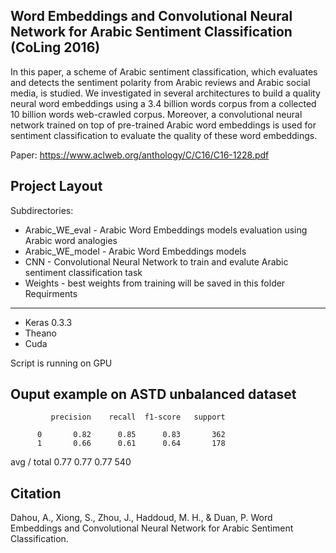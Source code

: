 Word Embeddings and Convolutional Neural Network for Arabic Sentiment Classification (CoLing 2016)
--------------

In this paper, a scheme of Arabic sentiment classification, which evaluates and detects the sentiment polarity from Arabic
reviews and Arabic social media, is studied.  We investigated in several architectures to build a quality neural word embeddings using a 3.4 billion words corpus from a collected 10 billion words web-crawled corpus.   Moreover,  a convolutional neural network trained on top of pre-trained Arabic word embeddings is used for sentiment classification to evaluate the quality of these word embeddings.

Paper: https://www.aclweb.org/anthology/C/C16/C16-1228.pdf

Project Layout
--------------

Subdirectories:

- Arabic_WE_eval - Arabic Word Embeddings models evaluation using Arabic word analogies
- Arabic_WE_model - Arabic Word Embeddings models
- CNN - Convolutional Neural Network to train and evalute Arabic sentiment classification task
- Weights - best weights from training will be saved in this folder
Requirments
--------------
- Keras 0.3.3
- Theano
- Cuda

Script is running on GPU

Ouput example on ASTD unbalanced dataset
--------------

             precision    recall  f1-score   support

          0       0.82      0.85      0.83       362
          1       0.66      0.61      0.64       178

avg / total       0.77      0.77      0.77       540


Citation
------------------
Dahou, A., Xiong, S., Zhou, J., Haddoud, M. H., & Duan, P. Word Embeddings and Convolutional Neural Network for Arabic Sentiment Classification.

